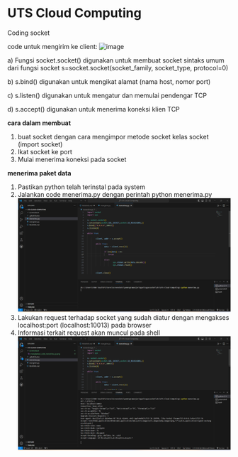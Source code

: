 # UTS Cloud Computing
 Coding socket

code untuk mengirim ke client:
![image](https://github.com/RizkiaMeisya/UTS-Cloud-Computing/assets/132799407/10b5f123-a372-4b66-84d9-010e8f575cd3)

a) Fungsi socket.socket() digunakan untuk membuat socket
sintaks umum dari fungsi socket 
s=socket.socket(socket_family, socket_type, protocol=0)

b) s.bind() digunakan untuk mengikat alamat (nama host, nomor port)

c) s.listen() digunakan untuk mengatur dan memulai pendengar TCP

d) s.accept() digunakan untuk menerima koneksi klien TCP

**cara dalam membuat** 
1. buat socket dengan cara mengimpor metode socket kelas socket (import socket)
2. Ikat socket ke port
3. Mulai menerima koneksi pada socket

**menerima paket data**
1. Pastikan python telah terinstal pada system
2. Jalankan code menerima.py dengan perintah python menerima.py 
![Alt text](/screenshoot/menjalankan_code_menerima_py.png?raw=true)
3. Lakukan request terhadap socket yang sudah diatur dengan mengakses localhost:port (localhost:10013) pada browser
4. Informasi terkait request akan muncul pada shell
![Alt text](/screenshoot/setrelah_melakukan_request.png?raw=true)